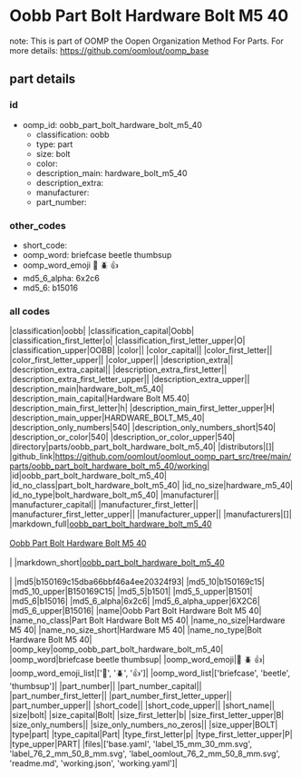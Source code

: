 # Oobb Part Bolt Hardware Bolt M5 40  

note: This is part of OOMP the Oopen Organization Method For Parts. For more details: https://github.com/oomlout/oomp_base

##  part details





### id
* oomp_id: oobb_part_bolt_hardware_bolt_m5_40
  * classification: oobb
  * type: part
  * size: bolt
  * color: 
  * description_main: hardware_bolt_m5_40
  * description_extra: 
  * manufacturer: 
  * part_number: 

### other_codes
* short_code: 
* oomp_word: briefcase beetle thumbsup
* oomp_word_emoji :briefcase: :beetle: :thumbsup:
* md5_6_alpha: 6x2c6
* md5_6: b15016

### all codes 
|classification|oobb|
|classification_capital|Oobb|
|classification_first_letter|o|
|classification_first_letter_upper|O|
|classification_upper|OOBB|
|color||
|color_capital||
|color_first_letter||
|color_first_letter_upper||
|color_upper||
|description_extra||
|description_extra_capital||
|description_extra_first_letter||
|description_extra_first_letter_upper||
|description_extra_upper||
|description_main|hardware_bolt_m5_40|
|description_main_capital|Hardware Bolt M5.40|
|description_main_first_letter|h|
|description_main_first_letter_upper|H|
|description_main_upper|HARDWARE_BOLT_M5_40|
|description_only_numbers|540|
|description_only_numbers_short|540|
|description_or_color|540|
|description_or_color_upper|540|
|directory|parts/oobb_part_bolt_hardware_bolt_m5_40|
|distributors|[]|
|github_link|https://github.com/oomlout/oomlout_oomp_part_src/tree/main/parts/oobb_part_bolt_hardware_bolt_m5_40/working|
|id|oobb_part_bolt_hardware_bolt_m5_40|
|id_no_class|part_bolt_hardware_bolt_m5_40|
|id_no_size|hardware_m5_40|
|id_no_type|bolt_hardware_bolt_m5_40|
|manufacturer||
|manufacturer_capital||
|manufacturer_first_letter||
|manufacturer_first_letter_upper||
|manufacturer_upper||
|manufacturers|[]|
|markdown_full|[oobb_part_bolt_hardware_bolt_m5_40](https://github.com/oomlout/oomlout_oomp_part_src/tree/main/parts/oobb_part_bolt_hardware_bolt_m5_40/working)<br>[](https://github.com/oomlout/oomlout_oomp_part_src/tree/main/parts/oobb_part_bolt_hardware_bolt_m5_40/working)<br>[Oobb Part Bolt Hardware Bolt M5 40](https://github.com/oomlout/oomlout_oomp_part_src/tree/main/parts/oobb_part_bolt_hardware_bolt_m5_40/working)<br><br>|
|markdown_short|[oobb_part_bolt_hardware_bolt_m5_40](https://github.com/oomlout/oomlout_oomp_part_src/tree/main/parts/oobb_part_bolt_hardware_bolt_m5_40/working)<br><br>|
|md5|b150169c15dba66bbf46a4ee20324f93|
|md5_10|b150169c15|
|md5_10_upper|B150169C15|
|md5_5|b1501|
|md5_5_upper|B1501|
|md5_6|b15016|
|md5_6_alpha|6x2c6|
|md5_6_alpha_upper|6X2C6|
|md5_6_upper|B15016|
|name|Oobb Part Bolt Hardware Bolt M5 40|
|name_no_class|Part Bolt Hardware Bolt M5 40|
|name_no_size|Hardware M5 40|
|name_no_size_short|Hardware M5 40|
|name_no_type|Bolt Hardware Bolt M5 40|
|oomp_key|oomp_oobb_part_bolt_hardware_bolt_m5_40|
|oomp_word|briefcase beetle thumbsup|
|oomp_word_emoji|:briefcase: :beetle: :thumbsup:|
|oomp_word_emoji_list|[':briefcase:', ':beetle:', ':thumbsup:']|
|oomp_word_list|['briefcase', 'beetle', 'thumbsup']|
|part_number||
|part_number_capital||
|part_number_first_letter||
|part_number_first_letter_upper||
|part_number_upper||
|short_code||
|short_code_upper||
|short_name||
|size|bolt|
|size_capital|Bolt|
|size_first_letter|b|
|size_first_letter_upper|B|
|size_only_numbers||
|size_only_numbers_no_zeros||
|size_upper|BOLT|
|type|part|
|type_capital|Part|
|type_first_letter|p|
|type_first_letter_upper|P|
|type_upper|PART|
|files|['base.yaml', 'label_15_mm_30_mm.svg', 'label_76_2_mm_50_8_mm.svg', 'label_oomlout_76_2_mm_50_8_mm.svg', 'readme.md', 'working.json', 'working.yaml']|
